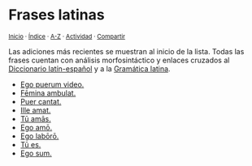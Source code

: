 # Frases latinas
<sup>[Inicio](../index.md) · [Índice](../indices/frases.md) · [A-Z](../indices/alfabetico.md) · [Actividad](../indices/actividad.md) · [Compartir](https://x.com/intent/tweet?text=Frases%20latinas%20traducidas%20al%20espa%C3%B1ol%2C%20con%20an%C3%A1lises%20morfosint%C3%A1ctico%2C%20traducci%C3%B3n%20palabra%20por%20palabra%20y%20notas%20gramaticales.%0A%E2%86%92%20https%3A%2F%2Fjucardus.github.io%2Findices%2Ffrases-latinas.html%0A%0A%23indcs_jucardus%20%23frss_jucardus%0A%40jucardus)</sup>

Las adiciones más recientes se muestran al inicio de la lista. Todas las frases cuentan con análisis morfosintáctico y enlaces cruzados al [Diccionario latín-español](../indices/latin-espanol.md) y a la [Gramática latina](../indices/gramatica-latina.md).

* [Ego puerum video.](../contenido/e/g/o/ego-puerum-video.md)
* [Fēmina ambulat.](../contenido/f/e/m/femina-ambulat.md)
* [Puer cantat.](../contenido/p/u/e/puer-cantat.md)
* [Ille amat.](../contenido/i/l/l/ille-amat.md)
* [Tū amās.](../contenido/t/u/a/tu-amas.md)
* [Ego amō.](../contenido/e/g/o/ego-amo.md)
* [Ego labōrō.](../contenido/e/g/o/ego-laboro.md)
* [Tū es.](../contenido/t/u/e/tu-es.md)
* [Ego sum.](../contenido/e/g/o/ego-sum.md)
